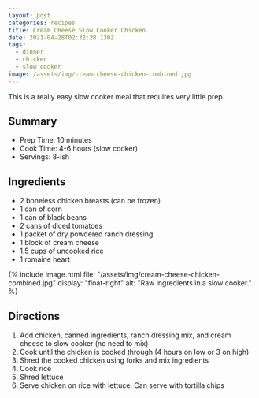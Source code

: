 ```yaml
---
layout: post
categories: recipes
title: Cream Cheese Slow Cooker Chicken
date: 2021-04-28T02:32:28.130Z
tags:
  - dinner
  - chicken
  - slow cooker
image: /assets/img/cream-cheese-chicken-combined.jpg
---
```

This is a really easy slow cooker meal that requires very little prep.

## Summary

* Prep Time: 10 minutes
* Cook Time: 4-6 hours (slow cooker)
* Servings: 8-ish

## Ingredients

* 2 boneless chicken breasts (can be frozen)
* 1 can of corn
* 1 can of black beans
* 2 cans of diced tomatoes
* 1 packet of dry powdered ranch dressing
* 1 block of cream cheese
* 1.5 cups of uncooked rice
* 1 romaine heart


{% include image.html
    file: "/assets/img/cream-cheese-chicken-combined.jpg"
    display: "float-right"
    alt: "Raw ingredients in a slow cooker."
%}


## Directions

1. Add chicken, canned ingredients, ranch dressing mix, and cream cheese to slow cooker (no need to mix)
2. Cook until the chicken is cooked through (4 hours on low or 3 on high)
3. Shred the cooked chicken using forks and mix ingredients
4. Cook rice
5. Shred lettuce
6. Serve chicken on rice with lettuce. Can serve with tortilla chips
